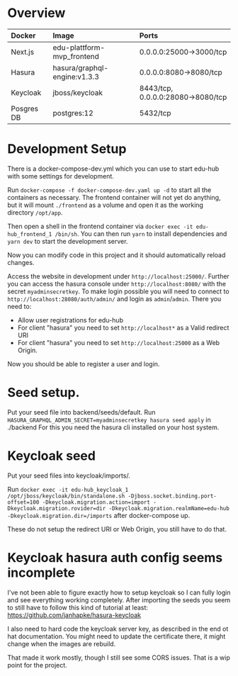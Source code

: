 # Overview

| Docker        | Image                           | Ports                             |
| :------------ | :------------------------------ | :-------------------------------- |
| Next.js       |  edu-plattform-mvp_frontend     | 0.0.0.0:25000->3000/tcp           |
| Hasura        |  hasura/graphql-engine:v1.3.3   | 0.0.0.0:8080->8080/tcp            |
| Keycloak      |  jboss/keycloak                 | 8443/tcp, 0.0.0.0:28080->8080/tcp |
| Posgres DB    |  postgres:12                    | 5432/tcp                          |

# Development Setup

There is a docker-compose-dev.yml which you can use to start edu-hub with some settings for development.

Run `docker-compose -f docker-compose-dev.yaml up -d` to start
all the containers as necessary. The frontend container will not yet do anything,
but it will mount `./frontend` as a volume and open it as the working directory `/opt/app`.

Then open a shell in the frontend container via `docker exec -it edu-hub_frontend_1 /bin/sh`. You can then run `yarn` to install dependencies and `yarn dev` to start the
development server.

Now you can modify code in this project and it should automatically reload changes.

Access the website in development under `http://localhost:25000/`.
Further you can access the hasura console under `http://localhost:8080/` with the secret `myadminsecretkey`.
To make login possible you will need to connect to `http://localhost:28080/auth/admin/` and login as `admin`/`admin`.
There you need to:
- Allow user registrations for edu-hub
- For client "hasura" you need to set `http://localhost*` as a Valid redirect URI
- For client "hasura" you need to set `http://localhost:25000` as a Web Origin.

Now you should be able to register a user and login.

# Seed setup.

Put your seed file into backend/seeds/default.
Run `HASURA_GRAPHQL_ADMIN_SECRET=myadminsecretkey hasura seed apply` in ./backend
For this you need the hasura cli installed on your host system.

# Keycloak seed

Put your seed files into keycloak/imports/.

Run `docker exec -it edu-hub_keycloak_1 /opt/jboss/keycloak/bin/standalone.sh -Djboss.socket.binding.port-offset=100 -Dkeycloak.migration.action=import -Dkeycloak.migration.rovider=dir -Dkeycloak.migration.realmName=edu-hub -Dkeycloak.migration.dir=/imports`
after docker-compose up.

These do not setup the redirect URI or Web Origin, you still have to do that.

# Keycloak hasura auth config seems incomplete

I've not been able to figure exactly how to setup keycloak so I can fully login and see everything working completely.
After importing the seeds you seem to still have to follow this kind of tutorial at least:
https://github.com/janhapke/hasura-keycloak

I also need to hard code the keycloak server key, as described in the end ot hat documentation. You might need to update the certificate there,
it might change when the images are rebuild.

That made it work mostly, though I still see some CORS issues. That is a wip point for the project.